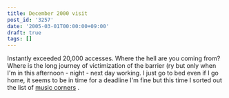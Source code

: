 ```yaml
---
title: December 2000 visit
post_id: '3257'
date: '2005-03-01T00:00:00+09:00'
draft: true
tags: []
---
```


Instantly exceeded 20,000 accesses. Where the hell are you coming from? Where is the long journey of victimization of the barrier (ry but only when I'm in this afternoon - night - next day working. I just go to bed even if I go home, it seems to be in time for a deadline I'm fine but this time I sorted out the list of [music corners](/category/products/musics) .
